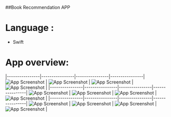##Book Recommendation APP 
# Language : 
- Swift

# App overview:  

|----------------|----------------|----------------|----------------|
![App Screenshot](App_Screenshot/1.png) | ![App Screenshot](App_Screenshot/2.png) | ![App Screenshot](App_Screenshot/3.png) | ![App Screenshot](App_Screenshot/4.png) | 
|----------------|----------------|----------------|----------------|
![App Screenshot](App_Screenshot/5.png) | ![App Screenshot](App_Screenshot/6.png) | ![App Screenshot](App_Screenshot/7.png) | ![App Screenshot](App_Screenshot/8.png) | 
|----------------|----------------|----------------|----------------|
![App Screenshot](App_Screenshot/9.png) | ![App Screenshot](App_Screenshot/10.png) | ![App Screenshot](App_Screenshot/11.png) | ![App Screenshot](App_Screenshot/12.png) | 


